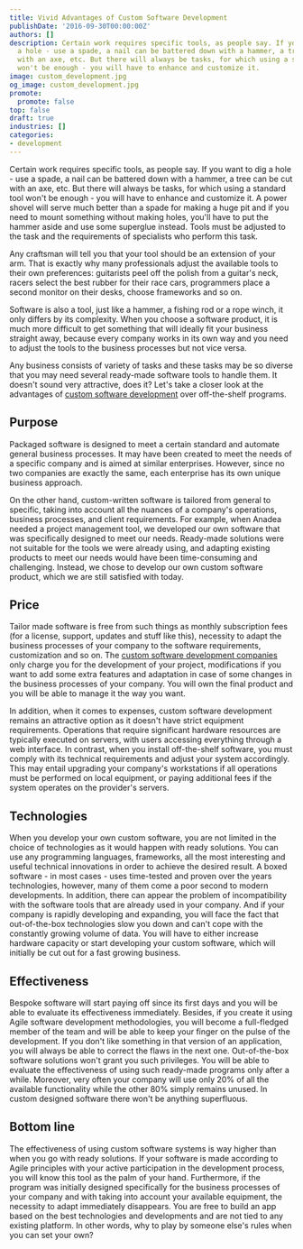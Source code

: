 ```yaml
---
title: Vivid Advantages of Custom Software Development
publishDate: '2016-09-30T00:00:00Z'
authors: []
description: Certain work requires specific tools, as people say. If you want to dig
  a hole - use a spade, a nail can be battered down with a hammer, a tree can be cut
  with an axe, etc. But there will always be tasks, for which using a standard tool
  won't be enough - you will have to enhance and customize it.
image: custom_development.jpg
og_image: custom_development.jpg
promote:
  promote: false
top: false
draft: true
industries: []
categories:
- development
---
```

Certain work requires specific tools, as people say. If you want to dig a hole - use a spade, a nail can be battered down with a hammer, a tree can be cut with an axe, etc. But there will always be tasks, for which using a standard tool won't be enough - you will have to enhance and customize it. A power shovel will serve much better than a spade for making a huge pit and if you need to mount something without making holes, you'll have to put the hammer aside and use some superglue instead. Tools must be adjusted to the task and the requirements of specialists who perform this task.

Any craftsman will tell you that your tool should be an extension of your arm. That is exactly why many professionals adjust the available tools to their own preferences: guitarists peel off the polish from a guitar's neck, racers select the best rubber for their race cars, programmers place a second monitor on their desks, choose frameworks and so on.

Software is also a tool, just like a hammer, a fishing rod or a rope winch, it only differs by its complexity. When you choose a software product, it is much more difficult to get something that will ideally fit your business straight away, because every company works in its own way and you need to adjust the tools to the business processes but not vice versa.

Any business consists of variety of tasks and these tasks may be so diverse that you may need several ready-made software tools to handle them. It doesn't sound very attractive, does it? Let's take a closer look at the advantages of <a href="https://anadea.info/services/custom-software-development" target="_blank">custom software development</a> over off-the-shelf programs.

## Purpose

Packaged software is designed to meet a certain standard and automate general business processes. It may have been created to meet the needs of a specific company and is aimed at similar enterprises. However, since no two companies are exactly the same, each enterprise has its own unique business approach.

On the other hand, custom-written software is tailored from general to specific, taking into account all the nuances of a company's operations, business processes, and client requirements. For example, when Anadea needed a project management tool, we developed our own software that was specifically designed to meet our needs. Ready-made solutions were not suitable for the tools we were already using, and adapting existing products to meet our needs would have been time-consuming and challenging. Instead, we chose to develop our own custom software product, which we are still satisfied with today.

## Price

Tailor made software is free from such things as monthly subscription fees (for a license, support, updates and stuff like this), necessity to adapt the business processes of your company to the software requirements, customization and so on. The <a href="https://www.designrush.com/agency/software-development" target="_blank">custom software development companies</a> only charge you for the development of your project, modifications if you want to add some extra features and adaptation in case of some changes in the business processes of your company. You will own the final product and you will be able to manage it the way you want.

In addition, when it comes to expenses, custom software development remains an attractive option as it doesn't have strict equipment requirements. Operations that require significant hardware resources are typically executed on servers, with users accessing everything through a web interface. In contrast, when you install off-the-shelf software, you must comply with its technical requirements and adjust your system accordingly. This may entail upgrading your company's workstations if all operations must be performed on local equipment, or paying additional fees if the system operates on the provider's servers.

## Technologies

When you develop your own custom software, you are not limited in the choice of technologies as it would happen with ready solutions. You can use any programming languages, frameworks, all the most interesting and useful technical innovations in order to achieve the desired result. A boxed software - in most cases - uses time-tested and proven over the years technologies, however, many of them come a poor second to modern developments. In addition, there can appear the problem of incompatibility with the software tools that are already used in your company. And if your company is rapidly developing and expanding, you will face the fact that out-of-the-box technologies slow you down and can't cope with the constantly growing volume of data. You will have to either increase hardware capacity or start developing your custom software, which will initially be cut out for a fast growing business.

## Effectiveness

Bespoke software will start paying off since its first days and you will be able to evaluate its effectiveness immediately. Besides, if you create it using Agile software development methodologies, you will become a full-fledged member of the team and will be able to keep your finger on the pulse of the development. If you don't like something in that version of an application, you will always be able to correct the flaws in the next one. Out-of-the-box software solutions won't grant you such privileges. You will be able to evaluate the effectiveness of using such ready-made programs only after a while. Moreover, very often your company will use only 20% of all the available functionality while the other 80% simply remains unused. In custom designed software there won't be anything superfluous.

## Bottom line

The effectiveness of using custom software systems is way higher than when you go with ready solutions. If your software is made according to Agile principles with your active participation in the development process, you will know this tool as the palm of your hand. Furthermore, if the program was initially designed specifically for the business processes of your company and with taking into account your available equipment, the necessity to adapt immediately disappears. You are free to build an app based on the best technologies and developments and are not tied to any existing platform. In other words, why to play by someone else's rules when you can set your own?
